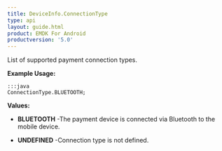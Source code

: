 ```yaml
---
title: DeviceInfo.ConnectionType
type: api
layout: guide.html
product: EMDK For Android
productversion: '5.0'
---
```



List of supported payment connection types.
 
 

**Example Usage:**
	
	:::java	
	ConnectionType.BLUETOOTH;


**Values:**

* **BLUETOOTH** -The payment device is connected via Bluetooth to the mobile device.

* **UNDEFINED** -Connection type is not defined.


